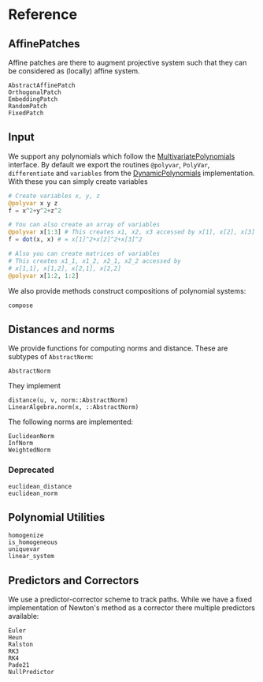 # Reference

## AffinePatches
Affine patches are there to augment projective system such that they can be considered
as (locally) affine system.

```@docs
AbstractAffinePatch
OrthogonalPatch
EmbeddingPatch
RandomPatch
FixedPatch
```

## Input
We support any polynomials which follow the [MultivariatePolynomials](https://github.com/JuliaAlgebra/MultivariatePolynomials.jl)
interface. By default we export the routines `@polyvar`, `PolyVar`, `differentiate`
and `variables`
from the [DynamicPolynomials](https://github.com/JuliaAlgebra/DynamicPolynomials.jl)
implementation.
With these you can simply create variables
```julia
# Create variables x, y, z
@polyvar x y z
f = x^2+y^2+z^2

# You can also create an array of variables
@polyvar x[1:3] # This creates x1, x2, x3 accessed by x[1], x[2], x[3]
f = dot(x, x) # = x[1]^2+x[2]^2+x[3]^2

# Also you can create matrices of variables
# This creates x1_1, x1_2, x2_1, x2_2 accessed by
# x[1,1], x[1,2], x[2,1], x[2,2]
@polyvar x[1:2, 1:2]
```

We also provide methods construct compositions of polynomial systems:
```@docs
compose
```

## Distances and norms

We provide functions for computing norms and distance.
These are subtypes of `AbstractNorm`:

```@docs
AbstractNorm
```

They implement
```@docs
distance(u, v, norm::AbstractNorm)
LinearAlgebra.norm(x, ::AbstractNorm)
```

The following norms are implemented:
```@docs
EuclideanNorm
InfNorm
WeightedNorm
```

### Deprecated

```@docs
euclidean_distance
euclidean_norm
```

## Polynomial Utilities

```@docs
homogenize
is_homogeneous
uniquevar
linear_system
```

## Predictors and Correctors

We use a predictor-corrector scheme to track paths. While we have a fixed implementation of Newton's method as a corrector there multiple predictors available:

```@docs
Euler
Heun
Ralston
RK3
RK4
Pade21
NullPredictor
```
